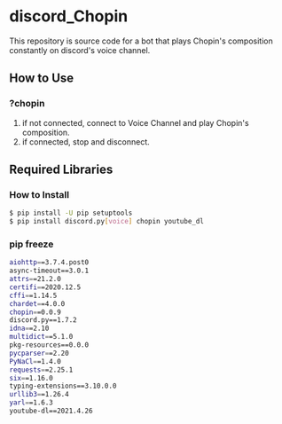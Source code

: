 # discord_Chopin
This repository is source code for a bot that plays Chopin's composition constantly on discord's voice channel.

## How to Use
### ?chopin
1. if not connected, connect to Voice Channel and play Chopin's composition.
1. if connected, stop and disconnect.

## Required Libraries
### How to Install
```sh
$ pip install -U pip setuptools
$ pip install discord.py[voice] chopin youtube_dl
```

### pip freeze
```sh
aiohttp==3.7.4.post0
async-timeout==3.0.1
attrs==21.2.0
certifi==2020.12.5
cffi==1.14.5
chardet==4.0.0
chopin==0.0.9
discord.py==1.7.2
idna==2.10
multidict==5.1.0
pkg-resources==0.0.0
pycparser==2.20
PyNaCl==1.4.0
requests==2.25.1
six==1.16.0
typing-extensions==3.10.0.0
urllib3==1.26.4
yarl==1.6.3
youtube-dl==2021.4.26
```
